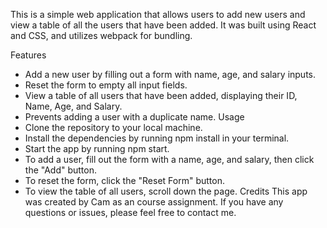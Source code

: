This is a simple web application that allows users to add new users and view a table of all the users that have been added. It was built using React and CSS, and utilizes webpack for bundling.

Features
- Add a new user by filling out a form with name, age, and salary inputs.
- Reset the form to empty all input fields.
- View a table of all users that have been added, displaying their ID, Name, Age, and Salary.
- Prevents adding a user with a duplicate name.
Usage
- Clone the repository to your local machine.
- Install the dependencies by running npm install in your terminal.
- Start the app by running npm start.
- To add a user, fill out the form with a name, age, and salary, then click the "Add" button.
- To reset the form, click the "Reset Form" button.
- To view the table of all users, scroll down the page.
Credits
This app was created by Cam as an course assignment. If you have any questions or issues, please feel free to contact me.
